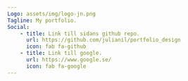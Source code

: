 ```yaml
---
Logo: assets/img/logo-jn.png
Tagline: My portfolio.
Social:
    - title: Link till sidans github repo.
      url: https://github.com/julianil/portfolio_design
      icon: fab fa-github
    - title: Link till google.
      url: https://www.google.se/
      icon: fab fa-google
---
```

